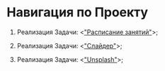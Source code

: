 # Навигация по Проекту

1. Реализация Задачи: <["Расписание занятий"](https://github.com/Ikul23/JS_API/tree/main/HT1)>;

2. Реализация Задачи: <["Слайдер"](https://github.com/Ikul23/JS_API/tree/main/HT2)>;

3. Реализация Задачи: <["Unsplash"](https://github.com/Ikul23/JS_API/tree/main/Final_HT)>;
